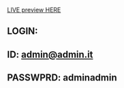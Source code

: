 [LIVE preview HERE](https://home-5011891985.app-ionos.space/)
## LOGIN:
## ID: admin@admin.it
## PASSWPRD: adminadmin
